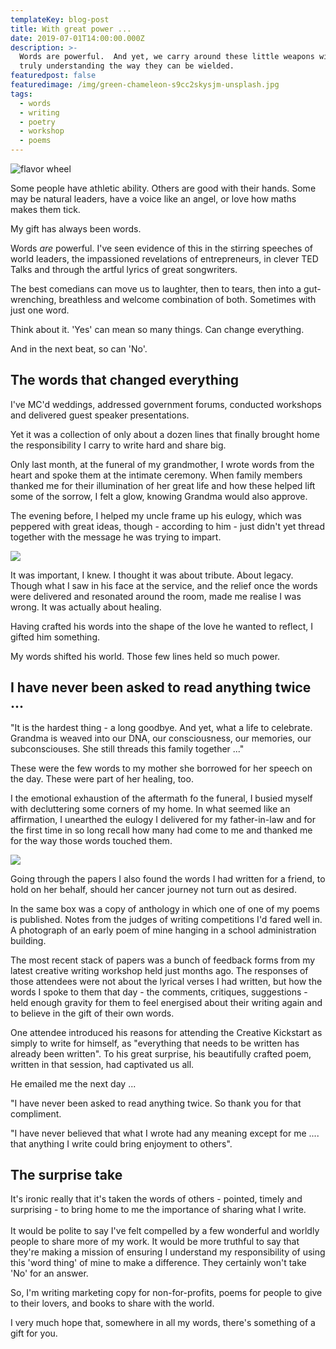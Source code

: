 ```yaml
---
templateKey: blog-post
title: With great power ...
date: 2019-07-01T14:00:00.000Z
description: >-
  Words are powerful.  And yet, we carry around these little weapons without
  truly understanding the way they can be wielded.  
featuredpost: false
featuredimage: /img/green-chameleon-s9cc2skysjm-unsplash.jpg
tags:
  - words
  - writing
  - poetry
  - workshop
  - poems
---
```

![flavor wheel](/img/green-chameleon-s9cc2skysjm-unsplash.jpg)

Some people have athletic ability. Others are good with their hands. Some may be natural leaders, have a voice like an angel, or love how maths makes them tick.

My gift has always been words. 

Words _are_ powerful. I've seen evidence of this in the stirring speeches of world leaders, the impassioned revelations of entrepreneurs, in clever TED Talks and through the artful lyrics of great songwriters.

The best comedians can move us to laughter, then to tears, then into a gut-wrenching, breathless and welcome combination of both. Sometimes with just one word.

Think about it. 'Yes' can mean so many things. Can change everything. 

And in the next beat, so can 'No'. 

## The words that changed everything

I've MC'd weddings, addressed government forums, conducted workshops and delivered guest speaker presentations. 

Yet it was a collection of only about a dozen lines that finally brought home the responsibility I carry to write hard and share big.  

Only last month, at the funeral of my grandmother, I wrote words from the heart and spoke them at the intimate ceremony.  When family members thanked me for their illumination of her great life and how these helped lift some of the sorrow, I felt a glow, knowing Grandma would also approve. 

The evening before, I helped my uncle frame up his eulogy, which was peppered with great ideas, though - according to him - just didn't yet thread together with the message he was trying to impart. 

![](/img/screen-shot-2019-07-25-at-11.12.08-am.png)

It was important, I knew. I thought it was about tribute. About legacy. Though what I saw in his face at the service, and the relief once the words were delivered and resonated around the room, made me realise I was wrong. It was actually about healing. 

Having crafted his words into the shape of the love he wanted to reflect, I gifted him something.

My words shifted his world. Those few lines held so much power. 

## I have never been asked to read anything twice ...

"It is the hardest thing - a long goodbye. And yet, what a life to celebrate. Grandma is weaved into our DNA, our consciousness, our memories, our subconsciouses. She still threads this family together ..."

These were the few words to my mother she borrowed for her speech on the day.  These were part of her healing, too.

I the emotional exhaustion of the aftermath fo the funeral, I busied myself with decluttering some corners of my home. In what seemed like an affirmation, I unearthed the eulogy I delivered for my father-in-law and for the first time in so long recall how many had come to me and thanked me for the way those words touched them. 

![](/img/screen-shot-2019-07-25-at-11.14.49-am.png)

Going through the papers I also found the words I had written for a friend, to hold on her behalf, should her cancer journey not turn out as desired.  

In the same box was a copy of anthology in which one of one of my poems is published. Notes from the judges of writing competitions I'd fared well in. A photograph of an early poem of mine hanging in a school administration building. 

The most recent stack of papers was a bunch of feedback forms from my latest creative writing workshop held just months ago. The responses of those attendees were not about the lyrical verses I had written, but how the words I spoke to them that day - the comments, critiques, suggestions - held enough gravity for them to feel energised about their writing again and to believe in the gift of their own words. 

One attendee introduced his reasons for attending the Creative Kickstart as simply to write for himself, as "everything that needs to be written has already been written".  To his great surprise, his beautifully crafted poem, written in that session, had captivated us all.  

He emailed me the next day ...

"I have never been asked to read anything twice. So thank you for that compliment. 

"I have never believed that what I wrote had any meaning except for me .... that anything I write could bring enjoyment to others".

## The surprise take

It's ironic really that it's taken the words of others - pointed, timely and surprising - to bring home to me the importance of sharing what I write. \
\
It would be polite to say I've felt compelled by a few wonderful and worldly people to share more of my work.  It would be more truthful to say that they're making a mission of ensuring I understand my responsibility of using this 'word thing' of mine to make a difference. They certainly won't take 'No' for an answer. 

So, I'm writing marketing copy for non-for-profits, poems for people to give to their lovers, and books to share with the world. 

I very much hope that, somewhere in all my words, there's something of a gift for you.
